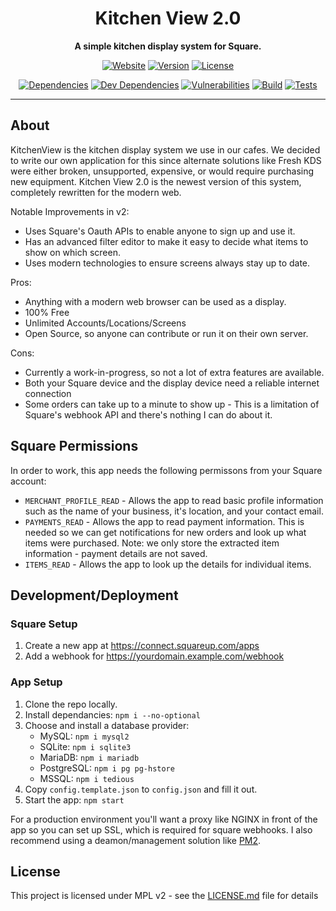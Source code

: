 <div align="center">

Kitchen View 2.0
==========

**A simple kitchen display system for Square.**

[![Website][website-badge]][website-link]
[![Version][version-badge]][version-link]
[![License][license-badge]][license-link]

[![Dependencies][dependencies-badge]][dependencies-link]
[![Dev Dependencies][dev-dependencies-badge]][dev-dependencies-link]
[![Vulnerabilities][vulnerabilities-badge]][vulnerabilities-link]
[![Build][build-badge]][build-link]
[![Tests][tests-badge]][tests-link]

----------

</div>

## About

KitchenView is the kitchen display system we use in our cafes. We decided to write our own application for this since alternate solutions like Fresh KDS were either broken, unsupported, expensive, or would require purchasing new equipment. Kitchen View 2.0 is the newest version of this system, completely rewritten for the modern web.

Notable Improvements in v2:
- Uses Square's Oauth APIs to enable anyone to sign up and use it.
- Has an advanced filter editor to make it easy to decide what items to show on which screen.
- Uses modern technologies to ensure screens always stay up to date.

Pros:
- Anything with a modern web browser can be used as a display.
- 100% Free
- Unlimited Accounts/Locations/Screens
- Open Source, so anyone can contribute or run it on their own server.

Cons:
- Currently a work-in-progress, so not a lot of extra features are available.
- Both your Square device and the display device need a reliable internet connection
- Some orders can take up to a minute to show up - This is a limitation of Square's webhook API and there's nothing I can do about it.


## Square Permissions

In order to work, this app needs the following permissons from your Square account:
 - `MERCHANT_PROFILE_READ` - Allows the app to read basic profile information such as the name of your business, it's location, and your contact email.
 - `PAYMENTS_READ` - Allows the app to read payment information. This is needed so we can get notifications for new orders and look up what items were purchased. Note: we only store the extracted item information - payment details are not saved.
 - `ITEMS_READ` - Allows the app to look up the details for individual items.


## Development/Deployment

### Square Setup

1. Create a new app at https://connect.squareup.com/apps
2. Add a webhook for https://yourdomain.example.com/webhook

### App Setup

1. Clone the repo locally.
2. Install dependancies: `npm i --no-optional`
3. Choose and install a database provider:
   - MySQL: `npm i mysql2`
   - SQLite: `npm i sqlite3`
   - MariaDB: `npm i mariadb`
   - PostgreSQL: `npm i pg pg-hstore`
   - MSSQL: `npm i tedious`
4. Copy `config.template.json` to `config.json` and fill it out.
5. Start the app: `npm start`

For a production environment you'll want a proxy like NGINX in front of the app so you can set up SSL, which is required for square webhooks. I also recommend using a deamon/management solution like [PM2](http://pm2.keymetrics.io/).

## License

This project is licensed under MPL v2 - see the [LICENSE.md](LICENSE.md) file for details


<!-- Link References -->

[website-badge]: https://img.shields.io/website-up-down-green-red/https/kitchenview2.newpointe.org.svg
[website-link]: https://kitchenview2.newpointe.org

[version-badge]: https://img.shields.io/github/package-json/v/NewPointe/KitchenView.svg?label=version
[version-link]: https://github.com/Tschrock/PonyGames

[license-badge]: https://img.shields.io/badge/license-MPL--2.0-blue.svg
[license-link]: https://github.com/NewPointe/KitchenView/blob/master/LICENSE.md

[dependencies-badge]: https://david-dm.org/NewPointe/KitchenView/status.svg
[dependencies-link]: https://david-dm.org/NewPointe/KitchenView

[dev-dependencies-badge]: https://david-dm.org/NewPointe/KitchenView/dev-status.svg
[dev-dependencies-link]: https://david-dm.org/NewPointe/KitchenView?type=dev

[vulnerabilities-badge]: https://snyk.io/test/github/NewPointe/KitchenView/badge.svg
[vulnerabilities-link]: https://snyk.io/test/github/NewPointe/KitchenView

[build-badge]: https://img.shields.io/appveyor/ci/NewPointe/KitchenView.svg
[build-link]: https://ci.appveyor.com/project/NewPointe/KitchenView

[tests-badge]: https://img.shields.io/appveyor/tests/NewPointe/KitchenView.svg
[tests-link]: https://ci.appveyor.com/project/NewPointe/KitchenView

